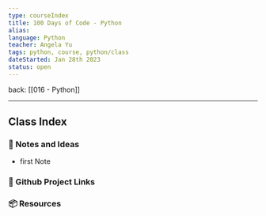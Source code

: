 ```yaml
---
type: courseIndex
title: 100 Days of Code - Python
alias: 
language: Python
teacher: Angela Yu
tags: python, course, python/class
dateStarted: Jan 28th 2023
status: open
---
```


back: [[016 - Python]]

___



## Class Index




### 📜 Notes and Ideas

-   first Note



### 🔗 Github Project Links




### 📦 Resources
